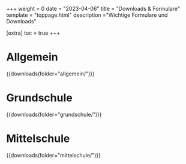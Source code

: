 +++
weight = 0
date = "2023-04-06"
title = "Downloads & Formulare"
template = "toppage.html"
description ="Wichtige Formulare und Downloads"

[extra]
toc = true
+++

# Allgemein

{{downloads(folder="allgemein/")}}

# Grundschule

{{downloads(folder="grundschule/")}}

# Mittelschule

{{downloads(folder="mittelschule/")}}


